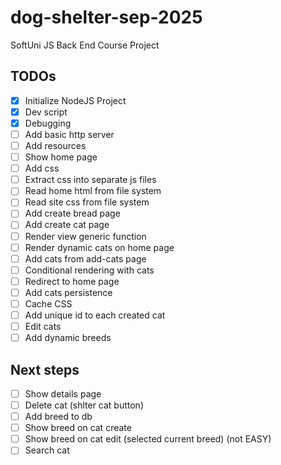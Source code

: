 # dog-shelter-sep-2025
SoftUni JS Back End Course Project

## TODOs
 - [x] Initialize NodeJS Project
 - [x] Dev script
 - [x] Debugging
 - [ ] Add basic http server
 - [ ] Add resources
 - [ ] Show home page
 - [ ] Add css
 - [ ] Extract css into separate js files
 - [ ] Read home html from file system
 - [ ] Read site css from file system
 - [ ] Add create bread page
 - [ ] Add create cat page
 - [ ] Render view generic function
 - [ ] Render dynamic cats on home page
 - [ ] Add cats from add-cats page
 - [ ] Conditional rendering with cats
 - [ ] Redirect to home page
 - [ ] Add cats persistence
 - [ ] Cache CSS
 - [ ] Add unique id to each created cat
 - [ ] Edit cats
 - [ ] Add dynamic breeds
 
## Next steps
 - [ ] Show details page
 - [ ] Delete cat (shlter cat button)
 - [ ] Add breed to db
 - [ ] Show breed on cat create
 - [ ] Show breed on cat edit (selected current breed) (not EASY)
 - [ ] Search cat